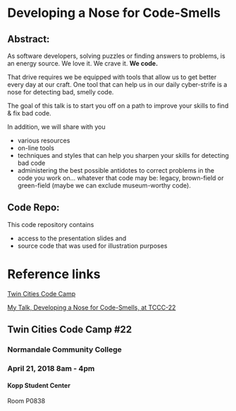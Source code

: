 # Developing a Nose for Code-Smells

## Abstract:
As software developers, solving puzzles or finding answers to problems, is an energy source. We love it. We crave it. **We code.** 

That drive requires we be equipped with tools that allow us to get better every day at our craft. One tool that can help us in our daily cyber-strife is a nose for detecting bad, smelly code. 

The goal of this talk is to start you off on a path to improve your skills to find & fix bad code. 

In addition, we will share with you
- various resources
- on-line tools
- techniques and styles that can help you sharpen your skills for detecting bad code 
- administering the best possible antidotes to correct problems in the code you work on... whatever that code may be: legacy, brown-field or green-field (maybe we can exclude museum-worthy code).


## Code Repo:
This code repository contains 
- access to the presentation slides and 
- source code that was used for illustration purposes


# Reference links

[Twin Cities Code Camp](https://twincitiescodecamp.com)

[My Talk, Developing a Nose for Code-Smells, at TCCC-22](https://twincitiescodecamp.com/#/talks/810)

## Twin Cities Code Camp #22
### Normandale Community College
### April 21, 2018 8am - 4pm
#### Kopp Student Center 
Room P0838
